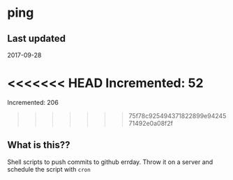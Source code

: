 # ping

## Last updated
2017-09-28

<<<<<<< HEAD
Incremented: 52
=======
Incremented: 206
>>>>>>> 75f78c925494371822899e9424571492e0a08f2f

## What is this?? 
Shell scripts to push commits to github errday. Throw it on a server and schedule the script with `cron`

